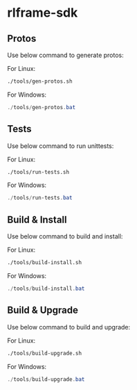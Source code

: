 # rlframe-sdk

## Protos

Use below command to generate protos:

For Linux:

```bash
./tools/gen-protos.sh
```

For Windows:

```powershell
./tools/gen-protos.bat
```

## Tests

Use below command to run unittests:

For Linux:

```bash
./tools/run-tests.sh
```

For Windows:

```powershell
./tools/run-tests.bat
```

## Build & Install

Use below command to build and install:

For Linux:

```bash
./tools/build-install.sh
```

For Windows:

```powershell
./tools/build-install.bat
```

## Build & Upgrade

Use below command to build and upgrade:

For Linux:

```bash
./tools/build-upgrade.sh
```

For Windows:

```powershell
./tools/build-upgrade.bat
```
